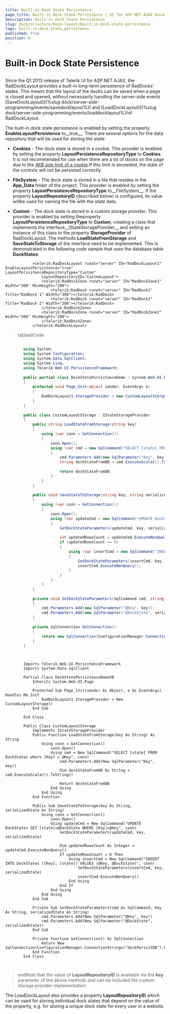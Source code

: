 ```yaml
---
title: Built-in Dock State Persistence
page_title: Built-in Dock State Persistence | UI for ASP.NET AJAX Documentation
description: Built-in Dock State Persistence
slug: dock/structure/dock-layout/built-in-dock-state-persistence
tags: built-in,dock,state,persistence
published: True
position: 0
---
```


# Built-in Dock State Persistence



## 

Since the Q1 2013 release of Telerik UI for ASP.NET AJAX, the RadDockLayout provides a built-in long-term persistence of RadDocks’ states. This means that the layout of the docks can be saved when a page is closed and opened, without necessarily handling the server-side events [SaveDockLayout]({%slug dock/server-side-programming/events/savedocklayout%}) and [LoadDockLayout]({%slug dock/server-side-programming/events/loaddocklayout%})of RadDockLayout.

The built-in dock state persistance is enabled by setting the property __EnableLayoutPersistence__ to__true__. There are several options for the data repository that will be used for storing the state:

* __Cookies__ - The dock state is stored in a cookie. This provider is enabled by setting the property __LayoutPersistenceRepositoryType__ to __Cookies__. It is not recommended for use when there are a lot of docks on the page due to the [4KB size limit of a cookie](http://coursesweb.net/javascript/cookies).If this limit is exceeded, the state of the controls will not be persisted correctly.

* __FileSystem__ - The dock state is stored in a file that resides in the __App_Data__ folder of the project. This provider is enabled by setting the property __LayoutPersistenceRepositoryType__ to__FileSystem__. If the property __LayoutRepositoryID__ (described below) is configured, its value willbe used for naming the file with the state data.

* __Custom__ - The dock state is stored in a custom storage provider. This provider is enabled by setting theproperty __LayoutPersistenceRepositoryType__ to __Custom__, creating a class that implements the interface__IStateStorageProvider__ and setting an instance of this class to the property __StorageProvider__ of RadDockLayout. The methods __LoadStateFromStorage__ and __SaveStateToStorage__ of the interface need to be implemented. This is demonstrated in the following code sample that uses the database table __DockStates__:

````ASPNET
	        <telerik:RadDockLayout runat="server" ID="RadDockLayout1" EnableLayoutPersistence="true" LayoutPersistenceRepositoryType="Custom" 
	            LayoutRepositoryID="CustomLayout">
	            <telerik:RadDockZone runat="server" ID="RadDockZone1" Width="300" MinHeight="200">
	                <telerik:RadDock runat="server" ID="RadDock1" Title="RadDock 1" Width="300"></telerik:RadDock>
	                <telerik:RadDock runat="server" ID="RadDock2" Title="RadDock 2" Width="300"></telerik:RadDock>
	            </telerik:RadDockZone>
	            <telerik:RadDockZone runat="server" ID="RadDockZone2" Width="300" MinHeight="200">
	            </telerik:RadDockZone>
	        </telerik:RadDockLayout>
````



>tabbedCode

````C#
	
	    using System;
	    using System.Configuration;
	    using System.Data.SqlClient;
	    using System.Linq;
	    using Telerik.Web.UI.PersistenceFramework;
	
	    public partial class DockStetePersistanceDemo : System.Web.UI.Page
	    {
	        protected void Page_Init(object sender, EventArgs e)
	        {
	            RadDockLayout1.StorageProvider = new CustomLayoutStorage();
	        }
	    }
	
	    public class CustomLayoutStorage : IStateStorageProvider
	    {
		    public string LoadStateFromStorage(string key)
		    {
			    using (var conn = GetConnection())
			    {
				    conn.Open();
				    using (var cmd = new SqlCommand("SELECT [state] FROM DockStates where [Key] = @Key", conn))
				    {
					    cmd.Parameters.Add(new SqlParameter("Key", key));
					    string dockStateFromDB = cmd.ExecuteScalar().ToString();
	
					    return dockStateFromDB;
				    }
			    }
		    }
	
		    public void SaveStateToStorage(string key, string serializedState)
		    {
			    using (var conn = GetConnection())
			    {
				    conn.Open();
				    using (var updateCmd = new SqlCommand("UPDATE DockStates SET [state]=@DockState WHERE [Key]=@Key", conn))
				    {
					    SetDockStateParameters(updateCmd, key, serializedState);
	
					    int updatedRowsCount = updateCmd.ExecuteNonQuery();
					    if (updatedRowsCount == 0)
					    {
						    using (var insertCmd = new SqlCommand("INSERT INTO DockStates ([Key], [state]) VALUES (@Key, @DockState)", conn))
						    {
							    SetDockStateParameters(insertCmd, key, serializedState);
							    insertCmd.ExecuteNonQuery();
						    }
					    }
				    }
			    }
		    }
	
		    private void SetDockStateParameters(SqlCommand cmd, string key, string serializedState)
		    {
			    cmd.Parameters.Add(new SqlParameter("@Key", key));
			    cmd.Parameters.Add(new SqlParameter("@DockState", serializedState));
		    }
	
		    private SqlConnection GetConnection()
		    {
			    return new SqlConnection(ConfigurationManager.ConnectionStrings["dockPersistDB"].ConnectionString);
		    }
	    }
				
````
````VB
	
	    Imports Telerik.Web.UI.PersistenceFramework
	    Imports System.Data.SqlClient
	
	    Partial Class DockStetePersistanceDemoVB
	        Inherits System.Web.UI.Page
	
	        Protected Sub Page_Init(sender As Object, e As EventArgs) Handles Me.Init
	            RadDockLayout1.StorageProvider = New CustomLayoutStorage()
	        End Sub
	
	    End Class
	
	    Public Class CustomLayoutStorage
	        Implements IStateStorageProvider
	        Public Function LoadStateFromStorage(key As String) As String
	            Using conn = GetConnection()
	                conn.Open()
	                Using cmd = New SqlCommand("SELECT [state] FROM DockStates where [Key] = @Key", conn)
	                    cmd.Parameters.Add(New SqlParameter("Key", key))
	                    Dim dockStateFromDB As String = cmd.ExecuteScalar().ToString()
	
	                    Return dockStateFromDB
	                End Using
	            End Using
	        End Function
	
	        Public Sub SaveStateToStorage(key As String, serializedState As String)
	            Using conn = GetConnection()
	                conn.Open()
	                Using updateCmd = New SqlCommand("UPDATE DockStates SET [state]=@DockState WHERE [Key]=@Key", conn)
	                    SetDockStateParameters(updateCmd, key, serializedState)
	
	                    Dim updatedRowsCount As Integer = updateCmd.ExecuteNonQuery()
	                    If updatedRowsCount = 0 Then
	                        Using insertCmd = New SqlCommand("INSERT INTO DockStates ([Key], [state]) VALUES (@Key, @DockState)", conn)
	                            SetDockStateParameters(insertCmd, key, serializedState)
	                            insertCmd.ExecuteNonQuery()
	                        End Using
	                    End If
	                End Using
	            End Using
	        End Sub
	
	        Private Sub SetDockStateParameters(cmd As SqlCommand, key As String, serializedState As String)
	            cmd.Parameters.Add(New SqlParameter("@Key", key))
	            cmd.Parameters.Add(New SqlParameter("@DockState", serializedState))
	        End Sub
	
	        Private Function GetConnection() As SqlConnection
	            Return New SqlConnection(ConfigurationManager.ConnectionStrings("dockPersistDB").ConnectionString)
	        End Function
	    End Class
	
	
````
>endNote that the value of __LayoutRepositoryID__ is available via the __key__ parameter of the above methods and can be included the custom storage provider implementation.

The LoadDockLayout also provides a property __LayoutRepositoryID__ which can be used for storing individual dock states that depend on the value of the property, e.g. for storing a unique dock state for every user in a website.
